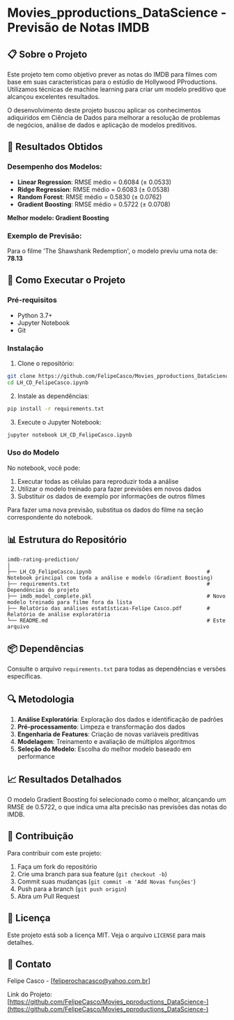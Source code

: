 # Movies_pproductions_DataScience - Previsão de Notas IMDB

## 📋 Sobre o Projeto

Este projeto tem como objetivo prever as notas do IMDB para filmes com base em suas características para o estúdio de Hollywood PProductions. Utilizamos técnicas de machine learning para criar um modelo preditivo que alcançou excelentes resultados. 

O desenvolvimento deste projeto buscou aplicar os conhecimentos adiquiridos em Ciência de Dados para melhorar a resolução de problemas de negócios, análise de dados e aplicação de modelos preditivos.

## 🎯 Resultados Obtidos

### Desempenho dos Modelos:
- **Linear Regression**: RMSE médio = 0.6084 (± 0.0533)
- **Ridge Regression**: RMSE médio = 0.6083 (± 0.0538)
- **Random Forest**: RMSE médio = 0.5830 (± 0.0762)
- **Gradient Boosting**: RMSE médio = 0.5722 (± 0.0708)

**Melhor modelo: Gradient Boosting**

### Exemplo de Previsão:
Para o filme 'The Shawshank Redemption', o modelo previu uma nota de: **78.13**

## 🚀 Como Executar o Projeto

### Pré-requisitos
- Python 3.7+
- Jupyter Notebook
- Git

### Instalação

1. Clone o repositório:
```bash
git clone https://github.com/FelipeCasco/Movies_pproductions_DataScience-.git
cd LH_CD_FelipeCasco.ipynb
```

2. Instale as dependências:
```bash
pip install -r requirements.txt
```

3. Execute o Jupyter Notebook:
```bash
jupyter notebook LH_CD_FelipeCasco.ipynb
```

### Uso do Modelo

No notebook, você pode:
1. Executar todas as células para reproduzir toda a análise
2. Utilizar o modelo treinado para fazer previsões em novos dados
3. Substituir os dados de exemplo por informações de outros filmes

Para fazer uma nova previsão, substitua os dados do filme na seção correspondente do notebook.

## 📊 Estrutura do Repositório

```
imdb-rating-prediction/
│
├── LH_CD_FelipeCasco.ipynb                                     # Notebook principal com toda a análise e modelo (Gradient Boosting)
├── requirements.txt                                            # Dependências do projeto
├── imdb_model_complete.pkl                                     # Novo modelo treinado para filme fora da lista
├── Relatório das análises estatísticas-Felipe Casco.pdf        # Relatório de análise exploratória
└── README.md                                                   # Este arquivo
```

## 📦 Dependências

Consulte o arquivo `requirements.txt` para todas as dependências e versões específicas.

## 🔍 Metodologia

1. **Análise Exploratória**: Exploração dos dados e identificação de padrões
2. **Pré-processamento**: Limpeza e transformação dos dados
3. **Engenharia de Features**: Criação de novas variáveis preditivas
4. **Modelagem**: Treinamento e avaliação de múltiplos algoritmos
5. **Seleção do Modelo**: Escolha do melhor modelo baseado em performance

## 📈 Resultados Detalhados

O modelo Gradient Boosting foi selecionado como o melhor, alcançando um RMSE de 0.5722, o que indica uma alta precisão nas previsões das notas do IMDB.

## 🤝 Contribuição

Para contribuir com este projeto:
1. Faça um fork do repositório
2. Crie uma branch para sua feature (`git checkout -b`)
3. Commit suas mudanças (`git commit -m 'Add Novas funções'`)
4. Push para a branch (`git push origin`)
5. Abra um Pull Request

## 📄 Licença

Este projeto está sob a licença MIT. Veja o arquivo `LICENSE` para mais detalhes.

## 📧 Contato

Felipe Casco - [feliperochacasco@yahoo.com.br]

Link do Projeto: [https://github.com/FelipeCasco/Movies_pproductions_DataScience-](https://github.com/FelipeCasco/Movies_pproductions_DataScience-)


